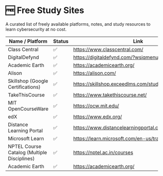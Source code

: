 # 🆓 Free Study Sites

A curated list of freely available platforms, notes, and study resources to learn cybersecurity at no cost.

| Name / Platform                      | Status | Link                                                                 |
|-------------------------------------|--------|----------------------------------------------------------------------|
| Class Central                       | ✅     | https://www.classcentral.com/                                       |
| DigitalDefynd                       | ✅     | https://digitaldefynd.com/?wsiqmenu                                 |
| Academic Earth                      | ✅     | https://academicearth.org/                                          |
| Alison                              | ✅     | https://alison.com/                                                 |
| Skillshop (Google Certifications)   | ✅     | https://skillshop.exceedlms.com/student/catalog/browse              |
| TakeThisCourse                      | ✅     | https://www.takethiscourse.net/                                     |
| MIT OpenCourseWare                  | ✅     | https://ocw.mit.edu/                                                |
| edX                                 | ✅     | https://www.edx.org/                                                |
| Distance Learning Portal            | ✅     | https://www.distancelearningportal.com/                             |
| Microsoft Learn                     | ✅     | https://learn.microsoft.com/en-us/training/browse/                  |
| NPTEL Course Catalog (Multiple Disciplines)     | ✅     | https://nptel.ac.in/courses                                          |
| Academic Earth        |  ✅  | https://academicearth.org/      |
